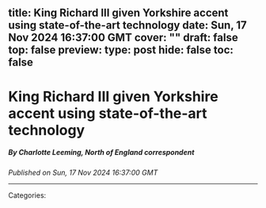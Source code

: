 title: King Richard III given Yorkshire accent using state-of-the-art technology
date: Sun, 17 Nov 2024 16:37:00 GMT
cover: ""
draft: false
top: false
preview: 
type: post
hide: false
toc: false
---

# King Richard III given Yorkshire accent using state-of-the-art technology
##### By Charlotte Leeming, North of England correspondent
_Published on Sun, 17 Nov 2024 16:37:00 GMT_



---
Categories: 
